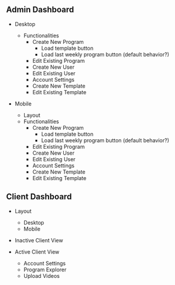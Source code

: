 ## Admin Dashboard

-   Desktop

    -   Functionalities
        -   Create New Program
            -   Load template button
            -   Load last weekly program button (default behavior?)
        -   Edit Existing Program
        -   Create New User
        -   Edit Existing User
        -   Account Settings
        -   Create New Template
        -   Edit Existing Template

-   Mobile
    -   Layout
    -   Functionalities
        -   Create New Program
            -   Load template button
            -   Load last weekly program button (default behavior?)
        -   Edit Existing Program
        -   Create New User
        -   Edit Existing User
        -   Account Settings
        -   Create New Template
        -   Edit Existing Template

## Client Dashboard

-   Layout

    -   Desktop
    -   Mobile

-   Inactive Client View

-   Active Client View
    -   Account Settings
    -   Program Explorer
    -   Upload Videos
